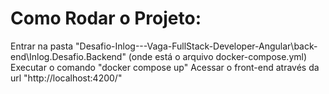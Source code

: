 
# Como Rodar o Projeto:

Entrar na pasta "Desafio-Inlog---Vaga-FullStack-Developer-Angular\back-end\Inlog.Desafio.Backend" (onde está o arquivo docker-compose.yml)
Executar o comando "docker compose up"
Acessar o front-end através da url "http://localhost:4200/"

